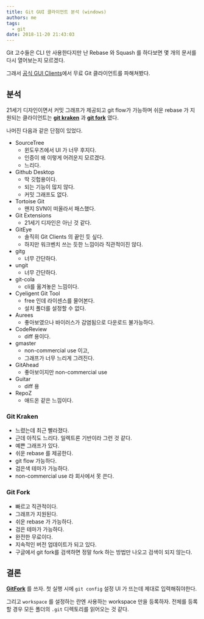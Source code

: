 ```yaml
---
title: Git GUI 클라이언트 분석 (windows)
authors: me
tags:
  - git
date: 2018-11-20 21:43:03
---
```


Git 고수들은 CLI 만 사용한다지만
난 Rebase 와 Squash 를 하다보면 몇 개의 문서를 다시 열어보는지 모르겠다.

그래서 [공식 GUI Clients](https://git-scm.com/download/gui/windows)에서 무료 Git 클라이언트를 파해쳐봤다.

## 분석

21세기 디자인이면서 커밋 그래프가 제공되고 git flow가 가능하며 쉬운 rebase 가 지원되는 클라이언트는 **[git kraken](https://www.gitkraken.com/)** 과 **[git fork](https://git-fork.com/)** 였다.

나머진 다음과 같은 단점이 있었다.

- SourceTree
  - 윈도우즈에서 UI 가 너무 후지다.
  - 인증이 왜 이렇게 어려운지 모르겠다.
  - 느리다.
- Github Desktop
  - 딱 깃헙용이다.
  - 되는 기능이 많지 않다.
  - 커밋 그래프도 없다.
- Tortoise Git
  - 왠지 SVN이 떠올라서 패스했다.
- Git Extensions
  - 21세기 디자인은 아닌 것 같다.
- GitEye
  - 솔직히 Git Clients 의 끝인 듯 싶다.
  - 하지만 워크벤치 쓰는 듯한 느낌이라 직관적이진 않다.
- gitg
  - 너무 간단하다.
- ungit
  - 너무 간단하다.
- git-cola
  - cli를 옮겨놓은 느낌이다.
- Cyeligent Git Tool
  - free 인데 라이센스를 물어본다.
  - 설치 폴더를 설정할 수 없다.
- Aurees
  - 좋아보였으나 바이러스가 감염됨으로 다운로드 불가능하다.
- CodeReview
  - diff 용이다.
- gmaster
  - non-commercial use 이고,
  - 그래프가 너무 느리게 그려진다.
- GitAhead
  - 좋아보이지만 non-commercial use
- Guitar
  - diff 용
- RepoZ
  - 애드온 같은 느낌이다.

### Git Kraken

- 느렸는데 최근 빨라졌다.
- 근데 아직도 느리다. 일렉트론 기반이라 그런 것 같다.
- 예쁜 그래프가 있다.
- 쉬운 rebase 를 제공한다.
- git flow 가능하다.
- 검은색 테마가 가능하다.
- non-commercial use 라 회사에서 못 쓴다.

### Git Fork

- 빠르고 직관적이다.
- 그래프가 지원된다.
- 쉬운 rebase 가 가능하다.
- 검은 테마가 가능하다.
- 완전한 무료이다.
- 지속적인 버전 업데이트가 되고 있다.
- 구글에서 git fork를 검색하면 정말 fork 하는 방법만 나오고 검색이 되지 않는다.

## 결론

**[GitFork](https://git-fork.com/)** 를 쓰자.
첫 실행 시에 `git config` 설정 UI 가 뜨는데 제대로 입력해줘야한다.

그리고 `workspace` 를 설정하는 란엔 사용하는 workspace 만을 등록하자.
전체를 등록할 경우 모든 폴더의 `.git` 디렉토리를 읽어오는 것 같다.
